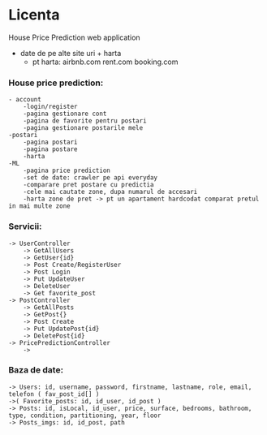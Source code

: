 # Licenta
House Price Prediction web application 
  - date de pe alte site uri + harta
	- pt harta: airbnb.com rent.com booking.com
	
### House price prediction:
	- account
		-login/register
		-pagina gestionare cont
		-pagina de favorite pentru postari
		-pagina gestionare postarile mele
	-postari
		-pagina postari
		-pagina postare
		-harta
	-ML
		-pagina price prediction
		-set de date: crawler pe api everyday
		-comparare pret postare cu predictia
		-cele mai cautate zone, dupa numarul de accesari
		-harta zone de pret -> pt un apartament hardcodat comparat pretul in mai multe zone

### Servicii:
	-> UserController
		-> GetAllUsers
		-> GetUser{id}
		-> Post Create/RegisterUser
		-> Post Login
		-> Put UpdateUser
		-> DeleteUser
		-> Get favorite_post
	-> PostController
		-> GetAllPosts
		-> GetPost{}
		-> Post Create
		-> Put UpdatePost{id}
		-> DeletePost{id}
	-> PricePredictionController
		->
### Baza de date:
	-> Users: id, username, password, firstname, lastname, role, email, telefon ( fav_post_id[] )
	->( Favorite_posts: id, id_user, id_post )
	-> Posts: id, isLocal, id_user, price, surface, bedrooms, bathroom, type, condition, partitioning, year, floor
	-> Posts_imgs: id, id_post, path
